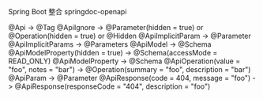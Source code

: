 Spring Boot 整合 springdoc-openapi

@Api -> @Tag
@ApiIgnore -> @Parameter(hidden = true) or @Operation(hidden = true) or @Hidden
@ApiImplicitParam -> @Parameter
@ApiImplicitParams -> @Parameters
@ApiModel -> @Schema
@ApiModelProperty(hidden = true) -> @Schema(accessMode = READ_ONLY)
@ApiModelProperty -> @Schema
@ApiOperation(value = "foo", notes = "bar") -> @Operation(summary = "foo", description = "bar")
@ApiParam -> @Parameter
@ApiResponse(code = 404, message = "foo") -> @ApiResponse(responseCode = "404", description = "foo")


